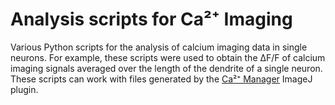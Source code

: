 Analysis scripts for Ca²⁺ Imaging
===============================

Various Python scripts for the analysis of calcium imaging data in single neurons. For example, these scripts were used to obtain the ΔF/F of calcium imaging signals averaged over the length of the dendrite of a single neuron. These scripts can work with files generated by the [Ca²⁺ Manager][manager] ImageJ plugin.

[manager]: https://github.com/gicmo/CaManager

